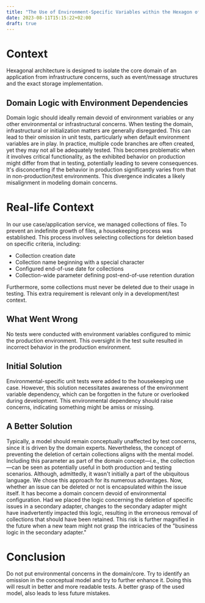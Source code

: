 ```yaml
---
title: "The Use of Environment-Specific Variables within the Hexagon of Hexagonal Architecture and Its Impact on Testing and Functionality"
date: 2023-08-11T15:15:22+02:00
draft: true
---
```


# Context

Hexagonal architecture is designed to isolate the core domain of an application from infrastructure concerns, such as event/message structures and the exact storage implementation.

## Domain Logic with Environment Dependencies

Domain logic should ideally remain devoid of environment variables or any other environmental or infrastructural concerns.
When testing the domain, infrastructural or initialization matters are generally disregarded.
This can lead to their omission in unit tests, particularly when default environment variables are in play.
In practice, multiple code branches are often created, yet they may not all be adequately tested.
This becomes problematic when it involves critical functionality, as the exhibited behavior on production might differ from that in testing, potentially leading to severe consequences.
It's disconcerting if the behavior in production significantly varies from that in non-production/test environments.
This divergence indicates a likely misalignment in modeling domain concerns.

# Real-life Context

In our use case/application service, we managed collections of files. To prevent an indefinite growth of files, a housekeeping process was established. This process involves selecting collections for deletion based on specific criteria, including:
- Collection creation date
- Collection name beginning with a special character
- Configured end-of-use date for collections
- Collection-wide parameter defining post-end-of-use retention duration

Furthermore, some collections must never be deleted due to their usage in testing. This extra requirement is relevant only in a development/test context.

## What Went Wrong

No tests were conducted with environment variables configured to mimic the production environment. This oversight in the test suite resulted in incorrect behavior in the production environment.

## Initial Solution

Environmental-specific unit tests were added to the housekeeping use case.
However, this solution necessitates awareness of the environment variable dependency, which can be forgotten in the future or overlooked during development.
This environmental dependency should raise concerns, indicating something might be amiss or missing.

## A Better Solution

Typically, a model should remain conceptually unaffected by test concerns, since it is driven by the domain experts.
Nevertheless, the concept of preventing the deletion of certain collections aligns with the mental model.
Including this parameter as part of the domain concept—i.e., the collection—can be seen as potentially useful in both production and testing scenarios.
Although, admittedly, it wasn't initially a part of the ubiquitous language.
We chose this approach for its numerous advantages.
Now, whether an issue can be deleted or not is encapsulated within the issue itself.
It has become a domain concern devoid of environmental configuration.
Had we placed the logic concerning the deletion of specific issues in a secondary adapter, changes to the secondary adapter might have inadvertently impacted this logic, resulting in the erroneous removal of collections that should have been retained.
This risk is further magnified in the future when a new team might not grasp the intricacies of the "business logic in the secondary adapter."

# Conclusion

Do not put environmental concerns in the domain/core. Try to identify an omission in the conceptual model and try to further enhance it.
Doing this will result in better and more readable tests.
A better grasp of the used model, also leads to less future mistakes.